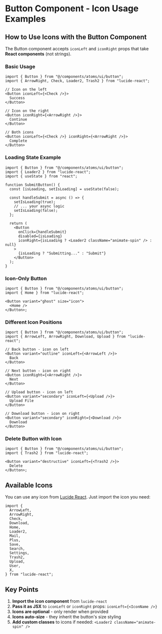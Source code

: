 # Button Component - Icon Usage Examples

## How to Use Icons with the Button Component

The Button component accepts `iconLeft` and `iconRight` props that take **React components** (not strings).

### Basic Usage

```tsx
import { Button } from "@/components/atoms/ui/button";
import { ArrowRight, Check, Loader2, Trash2 } from "lucide-react";

// Icon on the left
<Button iconLeft={<Check />}>
  Success
</Button>

// Icon on the right
<Button iconRight={<ArrowRight />}>
  Continue
</Button>

// Both icons
<Button iconLeft={<Check />} iconRight={<ArrowRight />}>
  Complete
</Button>
```

### Loading State Example

```tsx
import { Button } from "@/components/atoms/ui/button";
import { Loader2 } from "lucide-react";
import { useState } from "react";

function SubmitButton() {
  const [isLoading, setIsLoading] = useState(false);

  const handleSubmit = async () => {
    setIsLoading(true);
    // ... your async logic
    setIsLoading(false);
  };

  return (
    <Button
      onClick={handleSubmit}
      disabled={isLoading}
      iconRight={isLoading ? <Loader2 className="animate-spin" /> : null}
    >
      {isLoading ? "Submitting..." : "Submit"}
    </Button>
  );
}
```

### Icon-Only Button

```tsx
import { Button } from "@/components/atoms/ui/button";
import { Home } from "lucide-react";

<Button variant="ghost" size="icon">
  <Home />
</Button>;
```

### Different Icon Positions

```tsx
import { Button } from "@/components/atoms/ui/button";
import { ArrowLeft, ArrowRight, Download, Upload } from "lucide-react";

// Back button - icon on left
<Button variant="outline" iconLeft={<ArrowLeft />}>
  Back
</Button>

// Next button - icon on right
<Button iconRight={<ArrowRight />}>
  Next
</Button>

// Upload button - icon on left
<Button variant="secondary" iconLeft={<Upload />}>
  Upload File
</Button>

// Download button - icon on right
<Button variant="secondary" iconRight={<Download />}>
  Download
</Button>
```

### Delete Button with Icon

```tsx
import { Button } from "@/components/atoms/ui/button";
import { Trash2 } from "lucide-react";

<Button variant="destructive" iconLeft={<Trash2 />}>
  Delete
</Button>;
```

## Available Icons

You can use any icon from [Lucide React](https://lucide.dev/icons/). Just import the icon you need:

```tsx
import {
  ArrowLeft,
  ArrowRight,
  Check,
  Download,
  Home,
  Loader2,
  Mail,
  Plus,
  Save,
  Search,
  Settings,
  Trash2,
  Upload,
  User,
  X,
} from "lucide-react";
```

## Key Points

1. **Import the icon component** from `lucide-react`
2. **Pass it as JSX** to `iconLeft` or `iconRight` props: `iconLeft={<IconName />}`
3. **Icons are optional** - only render when provided
4. **Icons auto-size** - they inherit the button's size styling
5. **Add custom classes** to icons if needed: `<Loader2 className="animate-spin" />`
